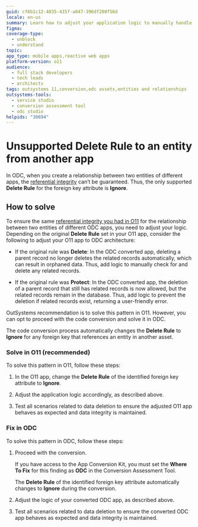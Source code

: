 ```yaml
---
guid: cf6b1c12-4035-435f-a047-396df200f56d
locale: en-us
summary: Learn how to adjust your application logic to manually handle referential integrity between different apps when converting from OutSystems 11 to ODC.
figma: 
coverage-type:
  - unblock
  - understand
topic: 
app_type: mobile apps,reactive web apps
platform-version: o11
audience:
  - full stack developers
  - tech leads
  - architects
tags: outsystems 11,conversion,odc assets,entities and relationships
outsystems-tools:
  - service studio
  - conversion assessment tool
  - odc studio
helpids: "30694"
---
```


# Unsupported Delete Rule to an entity from another app

In ODC, when you create a relationship between two entities of different apps, the [referential integrity](https://www.outsystems.com/tk/redirect?g=34840e6f-13be-4db8-ae48-dd118a9fe303#referential-integrity) can’t be guaranteed. Thus, the only supported **Delete Rule** for the foreign key attribute is **Ignore**.

## How to solve

To ensure the same [referential integrity you had in O11](../../building-apps/data/modeling/relationship/delete-rules.md) for the relationship between two entities of different ODC apps, you need to adjust your logic. Depending on the original **Delete Rule** set in your O11 app, consider the following to adjust your O11 app to ODC architecture:

* If the original rule was **Delete**: In the ODC converted app, deleting a parent record no longer deletes the related records automatically, which can result in orphaned data. Thus, add logic to manually check for and delete any related records.

* If the original rule was **Protect**: In the ODC converted app, the deletion of a parent record that still has related records is now allowed, but the related records remain in the database. Thus, add logic to prevent the deletion if related records exist, returning a user-friendly error.

OutSystems recommendation is to solve this pattern in O11. However, you can opt to proceed with the code conversion and solve it in ODC.

<div class="info" markdown="1">

The code conversion process automatically changes the **Delete Rule** to **Ignore** for any foreign key that references an entity in another asset.

</div>

### Solve in O11 (recommended)

To solve this pattern in O11, follow these steps:

1. In the O11 app, change the **Delete Rule** of the identified foreign key attribute to **Ignore**.

1. Adjust the application logic accordingly, as described above.

1. Test all scenarios related to data deletion to ensure the adjusted O11 app behaves as expected and data integrity is maintained.

### Fix in ODC

To solve this pattern in ODC, follow these steps:

1. Proceed with the conversion.

    If you have access to the App Conversion Kit, you must set the **Where To Fix** for this finding as **ODC** in the Conversion Assessment Tool.

    <div class="info" markdown="1">

    The **Delete Rule** of the identified foreign key attribute automatically changes to **Ignore** during the conversion.

    </div>

1. Adjust the logic of your converted ODC app, as described above.

1. Test all scenarios related to data deletion to ensure the converted ODC app behaves as expected and data integrity is maintained.
